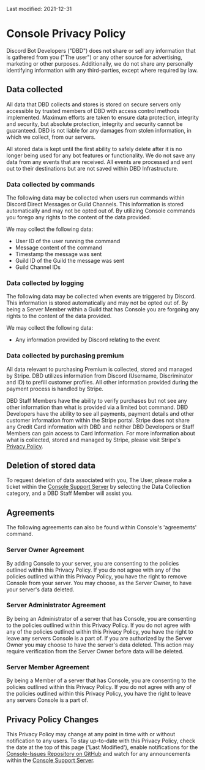 Last modified: 2021-12-31

# Console Privacy Policy
Discord Bot Developers ("DBD") does not share or sell any information that is gathered from you ("The user") or any
other source for advertising, marketing or other purposes. Additionally, we do not share any personally identifying
information with any third-parties, except where required by law.

## Data collected
All data that DBD collects and stores is stored on secure servers only accessible by trusted members of DBD with access
control methods implemented. Maximum efforts are taken to ensure data protection, integrity and security, but absolute
protection, integrity and security cannot be guaranteed. DBD is not liable for any damages from stolen information, in
which we collect, from our servers.

All stored data is kept until the first ability to safely delete after it is no longer being used for any bot features
or functionality. We do not save any data from any events that are received. All events are processed and sent out to
their destinations but are not saved within DBD Infrastructure.

### Data collected by commands
The following data may be collected when users run commands within Discord Direct Messages or Guild Channels. This
information is stored automatically and may not be opted out of. By utilizing Console commands you forego any rights to
the content of the data provided.

We may collect the following data:
- User ID of the user running the command
- Message content of the command
- Timestamp the message was sent
- Guild ID of the Guild the message was sent
- Guild Channel IDs

### Data collected by logging
The following data may be collected when events are triggered by Discord. This information is stored automatically and
may not be opted out of. By being a Server Member within a Guild that has Console you are forgoing any rights to the
content of the data provided.

We may collect the following data:
- Any information provided by Discord relating to the event

### Data collected by purchasing premium
All data relevant to purchasing Premium is collected, stored and managed by Stripe. DBD utilizes information from
Discord (Username, Discriminator and ID) to prefill customer profiles. All other information provided during the payment
process is handled by Stripe.

DBD Staff Members have the ability to verify purchases but not see any other information than what is provided via a
limited bot command. DBD Developers have the ability to see all payments, payment details and other customer information
from within the Stripe portal. Stripe does not share any Credit Card information with DBD and neither DBD Developers or
Staff Members can gain access to Card Information. For more information about what is collected, stored and managed by
Stripe, please visit Stripe's [Privacy Policy](https://stripe.com/privacy).

## Deletion of stored data
To request deletion of data associated with you, The User, please make a ticket within the
[Console Support Server](https://discord.gg/RFSUH8c) by selecting the Data Collection category, and a DBD Staff Member
will assist you.

## Agreements
The following agreements can also be found within Console's 'agreements' command.

### Server Owner Agreement
By adding Console to your server, you are consenting to the policies outlined within this Privacy Policy. If you do not
agree with any of the policies outlined within this Privacy Policy, you have the right to remove Console from your
server. You may choose, as the Server Owner, to have your server's data deleted.

### Server Administrator Agreement
By being an Administrator of a server that has Console, you are consenting to the policies outlined within this Privacy
Policy. If you do not agree with any of the policies outlined within this Privacy Policy, you have the right to leave
any servers Console is a part of. If you are authorized by the Server Owner you may choose to have the server's data
deleted. This action may require verification from the Server Owner before data will be deleted.

### Server Member Agreement
By being a Member of a server that has Console, you are consenting to the policies outlined within this Privacy
Policy. If you do not agree with any of the policies outlined within this Privacy Policy, you have the right to leave
any servers Console is a part of.

## Privacy Policy Changes
This Privacy Policy may change at any point in time with or without notification to any users. To stay up-to-date with
this Privacy Policy, check the date at the top of this page ('Last Modified'), enable notifications for the
[Console-Issues Repository on GitHub](https://github.com/Discord-Bot-Development/Console-Issues) and watch for any
announcements within the [Console Support Server](https://discord.gg/RFSUH8c).